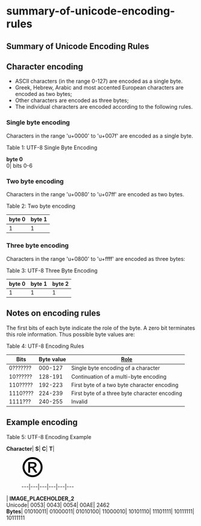 # summary-of-unicode-encoding-rules

## Summary of Unicode Encoding Rules

## Character encoding

* ASCII characters (in the range 0-127) are encoded as a single byte.
* Greek, Hebrew, Arabic and most accented European characters are encoded as two bytes;
* Other characters are encoded as three bytes;
* The individual characters are encoded according to the following rules.

### Single byte encoding

Characters in the range 'u+0000' to 'u+007f' are encoded as a single byte.

Table 1: UTF-8 Single Byte Encoding

**byte 0**\
0| bits 0-6

### Two byte encoding

Characters in the range 'u+0080' to 'u+07ff' are encoded as two bytes.

Table 2: Two byte encoding

| **byte 0** | **byte 1** |
| ---------- | ---------- |
| 1          | 1          |

### Three byte encoding

Characters in the range 'u+0800' to 'u+ffff' are encoded as three bytes:

Table 3: UTF-8 Three Byte Encoding

| **byte 0** | **byte 1** | **byte 2** |
| ---------- | ---------- | ---------- |
| 1          | 1          | 1          |

## Notes on encoding rules

The first bits of each byte indicate the role of the byte. A zero bit terminates this role information. Thus possible byte values are:

Table 4: UTF-8 Encoding Rules

| **Bits** | **Byte value** | [**Role**](https://confluence.ihtsdotools.org/display/DOCGLOSS/Role) |
| -------- | -------------- | -------------------------------------------------------------------- |
| 0??????? | 000-127        | Single byte encoding of a character                                  |
| 10?????? | 128-191        | Continuation of a multi-byte encoding                                |
| 110????? | 192-223        | First byte of a two byte character encoding                          |
| 1110???? | 224-239        | First byte of a three byte character encoding                        |
| 1111???  | 240-255        | Invalid                                                              |

## Example encoding

Table 5: UTF-8 Encoding Example

**Character**| **S**| **C**| **T**|

<figure><img src="../../../../../images/56329954.png" alt=""><figcaption><p>---|---|---|---|---|---</p></figcaption></figure>

\| **IMAGE\_PLACEHOLDER\_2**\
Unicode| 0053| 0043| 0054| 00AE| 2462\
**Bytes**| 01010011| 01000011| 01010100| 11000010| 10101110| 11101111| 10111111| 10111111
